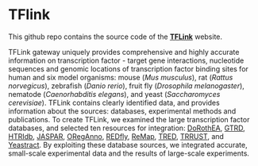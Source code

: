 # TFlink

This github repo contains the source code of the [**TFLink**](https://tflink.net/) website. 

TFLink gateway uniquely provides comprehensive and highly accurate information on transcription factor - target gene interactions, nucleotide sequences and genomic locations of transcription factor binding sites for human and six model organisms: mouse (*Mus musculus*), rat (*Rattus norvegicus*), zebrafish (*Danio rerio*), fruit fly (*Drosophila melanogaster*), nematode (*Caenorhabditis elegans*), and yeast (*Saccharomyces cerevisiae*). TFLink contains clearly identified data, and provides information about the sources: databases, experimental methods and publications. To create TFLink, we examined the large transcription factor databases, and selected ten resources for integration: [DoRothEA](https://saezlab.github.io/dorothea/), [GTRD](http://gtrd.biouml.org/), [HTRIdb](https://bmcgenomics.biomedcentral.com/articles/10.1186/1471-2164-13-405), [JASPAR](http://jaspar.genereg.net/), [ORegAnno](http://www.oreganno.org/), [REDfly](http://redfly.ccr.buffalo.edu/), [ReMap](http://remap.univ-amu.fr/), [TRED](http://rulai.cshl.edu/cgi-bin/TRED/tred.cgi?process=home), [TRRUST](https://www.grnpedia.org/trrust/), and [Yeastract](http://www.yeastract.com/). By exploiting these database sources, we integrated accurate, small-scale experimental data and the results of large-scale experiments.
